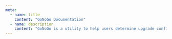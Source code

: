 ```yaml
---
meta:
  - name: title
    content: "GoNoGo Documentation"
  - name: description
    content: "GoNoGo is a utility to help users determine upgrade confidence around Kubernetes cluster addons."
---
```

